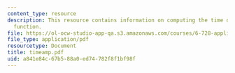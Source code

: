 ```yaml
---
content_type: resource
description: This resource contains information on computing the time dependent amplitude
  function.
file: https://ol-ocw-studio-app-qa.s3.amazonaws.com/courses/6-728-applied-quantum-and-statistical-physics-fall-2006/a841e84c67b588a0ed74782f8f1bf98f_timeamp.pdf
file_type: application/pdf
resourcetype: Document
title: timeamp.pdf
uid: a841e84c-67b5-88a0-ed74-782f8f1bf98f
---
```

